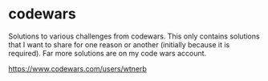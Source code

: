 # codewars

Solutions to various challenges from codewars. This only contains solutions that I want to share for one reason or another (initially because it is required). Far more solutions are on my code wars account.

https://www.codewars.com/users/wtnerb
